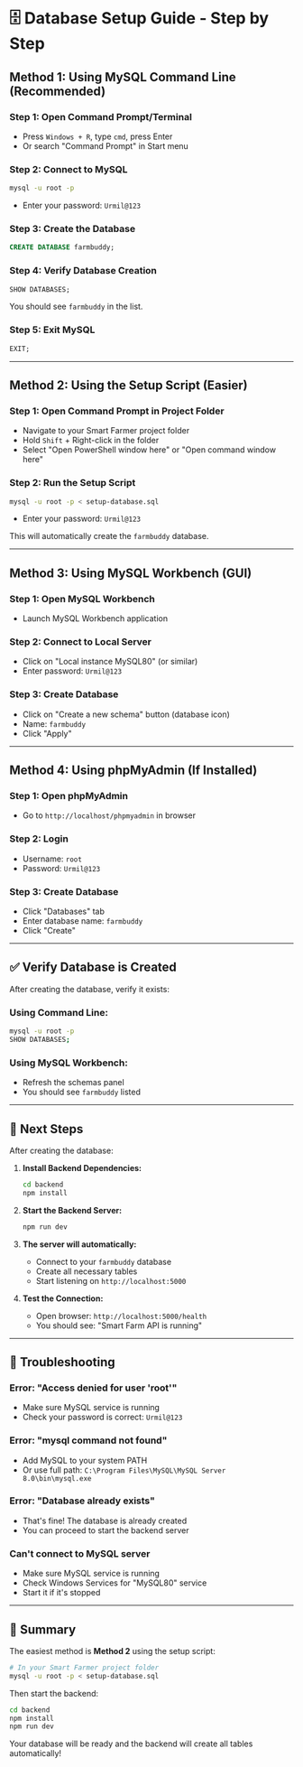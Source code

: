 # 🗄️ Database Setup Guide - Step by Step

## Method 1: Using MySQL Command Line (Recommended)

### Step 1: Open Command Prompt/Terminal
- Press `Windows + R`, type `cmd`, press Enter
- Or search "Command Prompt" in Start menu

### Step 2: Connect to MySQL
```bash
mysql -u root -p
```
- Enter your password: `Urmil@123`

### Step 3: Create the Database
```sql
CREATE DATABASE farmbuddy;
```

### Step 4: Verify Database Creation
```sql
SHOW DATABASES;
```
You should see `farmbuddy` in the list.

### Step 5: Exit MySQL
```sql
EXIT;
```

---

## Method 2: Using the Setup Script (Easier)

### Step 1: Open Command Prompt in Project Folder
- Navigate to your Smart Farmer project folder
- Hold `Shift` + Right-click in the folder
- Select "Open PowerShell window here" or "Open command window here"

### Step 2: Run the Setup Script
```bash
mysql -u root -p < setup-database.sql
```
- Enter your password: `Urmil@123`

This will automatically create the `farmbuddy` database.

---

## Method 3: Using MySQL Workbench (GUI)

### Step 1: Open MySQL Workbench
- Launch MySQL Workbench application

### Step 2: Connect to Local Server
- Click on "Local instance MySQL80" (or similar)
- Enter password: `Urmil@123`

### Step 3: Create Database
- Click on "Create a new schema" button (database icon)
- Name: `farmbuddy`
- Click "Apply"

---

## Method 4: Using phpMyAdmin (If Installed)

### Step 1: Open phpMyAdmin
- Go to `http://localhost/phpmyadmin` in browser

### Step 2: Login
- Username: `root`
- Password: `Urmil@123`

### Step 3: Create Database
- Click "Databases" tab
- Enter database name: `farmbuddy`
- Click "Create"

---

## ✅ Verify Database is Created

After creating the database, verify it exists:

### Using Command Line:
```bash
mysql -u root -p
SHOW DATABASES;
```

### Using MySQL Workbench:
- Refresh the schemas panel
- You should see `farmbuddy` listed

---

## 🚀 Next Steps

After creating the database:

1. **Install Backend Dependencies:**
   ```bash
   cd backend
   npm install
   ```

2. **Start the Backend Server:**
   ```bash
   npm run dev
   ```

3. **The server will automatically:**
   - Connect to your `farmbuddy` database
   - Create all necessary tables
   - Start listening on `http://localhost:5000`

4. **Test the Connection:**
   - Open browser: `http://localhost:5000/health`
   - You should see: "Smart Farm API is running"

---

## 🐛 Troubleshooting

### Error: "Access denied for user 'root'"
- Make sure MySQL service is running
- Check your password is correct: `Urmil@123`

### Error: "mysql command not found"
- Add MySQL to your system PATH
- Or use full path: `C:\Program Files\MySQL\MySQL Server 8.0\bin\mysql.exe`

### Error: "Database already exists"
- That's fine! The database is already created
- You can proceed to start the backend server

### Can't connect to MySQL server
- Make sure MySQL service is running
- Check Windows Services for "MySQL80" service
- Start it if it's stopped

---

## 📝 Summary

The easiest method is **Method 2** using the setup script:

```bash
# In your Smart Farmer project folder
mysql -u root -p < setup-database.sql
```

Then start the backend:
```bash
cd backend
npm install
npm run dev
```

Your database will be ready and the backend will create all tables automatically!